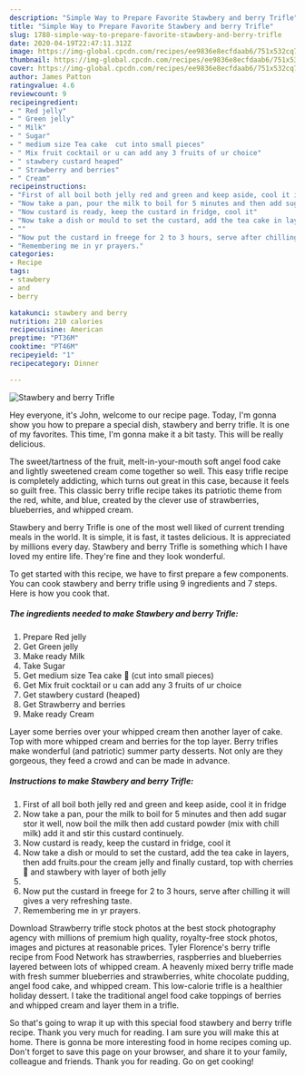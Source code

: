 ```yaml
---
description: "Simple Way to Prepare Favorite Stawbery and berry Trifle"
title: "Simple Way to Prepare Favorite Stawbery and berry Trifle"
slug: 1788-simple-way-to-prepare-favorite-stawbery-and-berry-trifle
date: 2020-04-19T22:47:11.312Z
image: https://img-global.cpcdn.com/recipes/ee9836e8ecfdaab6/751x532cq70/stawbery-and-berry-trifle-recipe-main-photo.jpg
thumbnail: https://img-global.cpcdn.com/recipes/ee9836e8ecfdaab6/751x532cq70/stawbery-and-berry-trifle-recipe-main-photo.jpg
cover: https://img-global.cpcdn.com/recipes/ee9836e8ecfdaab6/751x532cq70/stawbery-and-berry-trifle-recipe-main-photo.jpg
author: James Patton
ratingvalue: 4.6
reviewcount: 9
recipeingredient:
- " Red jelly"
- " Green jelly"
- " Milk"
- " Sugar"
- " medium size Tea cake  cut into small pieces"
- " Mix fruit cocktail or u can add any 3 fruits of ur choice"
- " stawbery custard heaped"
- " Strawberry and berries"
- " Cream"
recipeinstructions:
- "First of all boil both jelly red and green and keep aside, cool it in fridge"
- "Now take a pan, pour the milk to boil for 5 minutes and then add sugar stor it well, now boil the milk then add custard powder (mix with chill milk) add it and stir this custard continuely."
- "Now custard is ready, keep the custard in fridge, cool it"
- "Now take a dish or mould to set the custard, add the tea cake in layers, then add fruits.pour the cream jelly and finally custard, top with cherries 🍒 and stawbery with layer of both jelly"
- ""
- "Now put the custard in freege for 2 to 3 hours, serve after chilling it will gives a very refreshing taste."
- "Remembering me in yr prayers."
categories:
- Recipe
tags:
- stawbery
- and
- berry

katakunci: stawbery and berry 
nutrition: 210 calories
recipecuisine: American
preptime: "PT36M"
cooktime: "PT46M"
recipeyield: "1"
recipecategory: Dinner

---
```



![Stawbery and berry Trifle](https://img-global.cpcdn.com/recipes/ee9836e8ecfdaab6/751x532cq70/stawbery-and-berry-trifle-recipe-main-photo.jpg)

Hey everyone, it's John, welcome to our recipe page. Today, I'm gonna show you how to prepare a special dish, stawbery and berry trifle. It is one of my favorites. This time, I'm gonna make it a bit tasty. This will be really delicious.

The sweet/tartness of the fruit, melt-in-your-mouth soft angel food cake and lightly sweetened cream come together so well. This easy trifle recipe is completely addicting, which turns out great in this case, because it feels so guilt free. This classic berry trifle recipe takes its patriotic theme from the red, white, and blue, created by the clever use of strawberries, blueberries, and whipped cream.

Stawbery and berry Trifle is one of the most well liked of current trending meals in the world. It is simple, it is fast, it tastes delicious. It is appreciated by millions every day. Stawbery and berry Trifle is something which I have loved my entire life. They're fine and they look wonderful.


To get started with this recipe, we have to first prepare a few components. You can cook stawbery and berry trifle using 9 ingredients and 7 steps. Here is how you cook that.

<!--inarticleads1-->

##### The ingredients needed to make Stawbery and berry Trifle:

1. Prepare  Red jelly
1. Get  Green jelly
1. Make ready  Milk
1. Take  Sugar
1. Get  medium size Tea cake 🍰 (cut into small pieces)
1. Get  Mix fruit cocktail or u can add any 3 fruits of ur choice
1. Get  stawbery custard (heaped)
1. Get  Strawberry and berries
1. Make ready  Cream


Layer some berries over your whipped cream then another layer of cake. Top with more whipped cream and berries for the top layer. Berry trifles make wonderful (and patriotic) summer party desserts. Not only are they gorgeous, they feed a crowd and can be made in advance. 

<!--inarticleads2-->

##### Instructions to make Stawbery and berry Trifle:

1. First of all boil both jelly red and green and keep aside, cool it in fridge
1. Now take a pan, pour the milk to boil for 5 minutes and then add sugar stor it well, now boil the milk then add custard powder (mix with chill milk) add it and stir this custard continuely.
1. Now custard is ready, keep the custard in fridge, cool it
1. Now take a dish or mould to set the custard, add the tea cake in layers, then add fruits.pour the cream jelly and finally custard, top with cherries 🍒 and stawbery with layer of both jelly
1. 
1. Now put the custard in freege for 2 to 3 hours, serve after chilling it will gives a very refreshing taste.
1. Remembering me in yr prayers.


Download Strawberry trifle stock photos at the best stock photography agency with millions of premium high quality, royalty-free stock photos, images and pictures at reasonable prices. Tyler Florence&#39;s berry trifle recipe from Food Network has strawberries, raspberries and blueberries layered between lots of whipped cream. A heavenly mixed berry trifle made with fresh summer blueberries and strawberries, white chocolate pudding, angel food cake, and whipped cream. This low-calorie trifle is a healthier holiday dessert. I take the traditional angel food cake toppings of berries and whipped cream and layer them in a trifle. 

So that's going to wrap it up with this special food stawbery and berry trifle recipe. Thank you very much for reading. I am sure you will make this at home. There is gonna be more interesting food in home recipes coming up. Don't forget to save this page on your browser, and share it to your family, colleague and friends. Thank you for reading. Go on get cooking!
